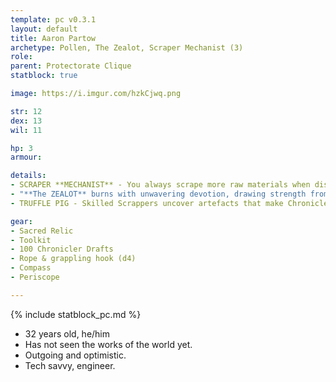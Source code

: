 ```yaml
---
template: pc v0.3.1
layout: default
title: Aaron Partow
archetype: Pollen, The Zealot, Scraper Mechanist (3)
role: 
parent: Protectorate Clique
statblock: true

image: https://i.imgur.com/hzkCjwq.png

str: 12
dex: 13
wil: 11

hp: 3
armour: 

details:
- SCRAPER **MECHANIST** - You always scrape more raw materials when dismantling.
- "**The ZEALOT** burns with unwavering devotion, drawing strength from a faith so fierce it scorches everything in its path. He endures suffering and sacrifices all for his religion or ideology, proving his worth through relentless acts of belief. **When the fire consumes all but your faith, what will remain to guide you?**"
- TRUFFLE PIG - Skilled Scrappers uncover artefacts that make Chroniclers uneasy as they reluctantly part with their Drafts, while less fortunate Scrappers barely earn more than the scrap’s worth. The best Scrappers possess an instinct, a sixth sense for finding hidden treasures and avoiding dangers in the ruins. - **Choose one kind of object (key, arrow, gold, etc.). You can sense the nearest example.**

gear:
- Sacred Relic
- Toolkit
- 100 Chronicler Drafts
- Rope & grappling hook (d4)
- Compass
- Periscope

---
```


{% include statblock_pc.md %}

- 32 years old, he/him
- Has not seen the works of the world yet.
- Outgoing and optimistic.
- Tech savvy, engineer.
